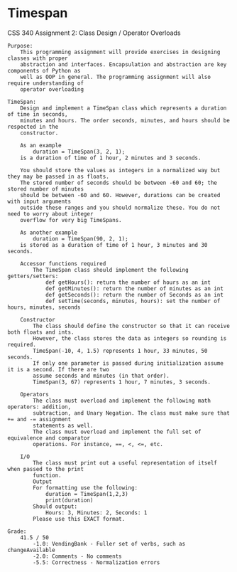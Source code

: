# Timespan
 CSS 340 Assignment 2: Class Design / Operator Overloads
    
    Purpose:
        This programming assignment will provide exercises in designing classes with proper
        abstraction and interfaces. Encapsulation and abstraction are key components of Python as
        well as OOP in general. The programming assignment will also require understanding of
        operator overloading   

    TimeSpan:
        Design and implement a TimeSpan class which represents a duration of time in seconds,
        minutes and hours. The order seconds, minutes, and hours should be respected in the
        constructor.
        
        As an example
            duration = TimeSpan(3, 2, 1);
        is a duration of time of 1 hour, 2 minutes and 3 seconds.
        
        You should store the values as integers in a normalized way but they may be passed in as floats.
        The stored number of seconds should be between -60 and 60; the stored number of minutes
        should be between -60 and 60. However, durations can be created with input arguments
        outside these ranges and you should normalize these. You do not need to worry about integer
        overflow for very big TimeSpans.
        
        As another example
            duration = TimeSpan(90, 2, 1);
        is stored as a duration of time of 1 hour, 3 minutes and 30 seconds.
        
        Accessor functions required
            The TimeSpan class should implement the following getters/setters:
                def getHours(): return the number of hours as an int
                def getMinutes(): return the number of minutes as an int
                def getSeconds(): return the number of Seconds as an int
                def setTime(seconds, minutes, hours): set the number of hours, minutes, seconds
        
        Constructor
            The class should define the constructor so that it can receive both floats and ints.
            However, the class stores the data as integers so rounding is required.
            TimeSpan(-10, 4, 1.5) represents 1 hour, 33 minutes, 50 seconds.
            If only one parameter is passed during initialization assume it is a second. If there are two
            assume seconds and minutes (in that order).
            TimeSpan(3, 67) represents 1 hour, 7 minutes, 3 seconds.
        
        Operators
            The class must overload and implement the following math operators: addition,
            subtraction, and Unary Negation. The class must make sure that += and -= assignment
            statements as well.
            The class must overload and implement the full set of equivalence and comparator
            operations. For instance, ==, <, <=, etc.
        
        I/O
            The class must print out a useful representation of itself when passed to the print
            function.
            Output
            For formatting use the following:
                duration = TimeSpan(1,2,3)
                print(duration)
            Should output:
                Hours: 3, Minutes: 2, Seconds: 1
            Please use this EXACT format.

    Grade:
        41.5 / 50
            -1.0: VendingBank - Fuller set of verbs, such as changeAvailable
            -2.0: Comments - No comments
            -5.5: Correctness - Normalization errors
